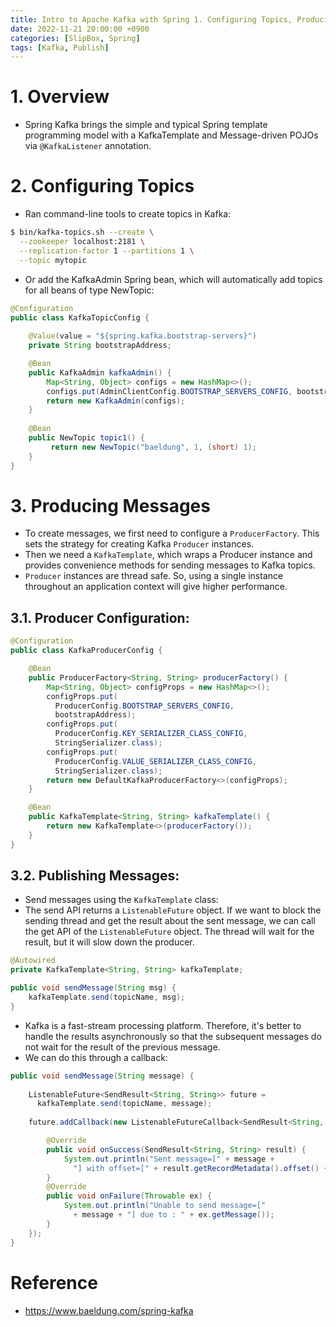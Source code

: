 ```yaml
---
title: Intro to Apache Kafka with Spring 1. Configuring Topics, Producing Messages 
date: 2022-11-21 20:00:00 +0900
categories: [SlipBox, Spring]
tags: [Kafka, Publish]
---
```


# 1. Overview
- Spring Kafka brings the simple and typical Spring template programming model with a KafkaTemplate and Message-driven POJOs via `@KafkaListener` annotation.

# 2. Configuring Topics
- Ran command-line tools to create topics in Kafka:

```bash
$ bin/kafka-topics.sh --create \
  --zookeeper localhost:2181 \
  --replication-factor 1 --partitions 1 \
  --topic mytopic
```

- Or add the KafkaAdmin Spring bean, which will automatically add topics for all beans of type NewTopic:

```java
@Configuration
public class KafkaTopicConfig {
    
    @Value(value = "${spring.kafka.bootstrap-servers}")
    private String bootstrapAddress;

    @Bean
    public KafkaAdmin kafkaAdmin() {
        Map<String, Object> configs = new HashMap<>();
        configs.put(AdminClientConfig.BOOTSTRAP_SERVERS_CONFIG, bootstrapAddress);
        return new KafkaAdmin(configs);
    }
    
    @Bean
    public NewTopic topic1() {
         return new NewTopic("baeldung", 1, (short) 1);
    }
}
```

# 3. Producing Messages

- To create messages, we first need to configure a `ProducerFactory`. This sets the strategy for creating Kafka `Producer` instances.
- Then we need a `KafkaTemplate`, which wraps a Producer instance and provides convenience methods for sending messages to Kafka topics.
- `Producer` instances are thread safe. So, using a single instance throughout an application context will give higher performance.

## 3.1. Producer Configuration:

```java
@Configuration
public class KafkaProducerConfig {

    @Bean
    public ProducerFactory<String, String> producerFactory() {
        Map<String, Object> configProps = new HashMap<>();
        configProps.put(
          ProducerConfig.BOOTSTRAP_SERVERS_CONFIG, 
          bootstrapAddress);
        configProps.put(
          ProducerConfig.KEY_SERIALIZER_CLASS_CONFIG, 
          StringSerializer.class);
        configProps.put(
          ProducerConfig.VALUE_SERIALIZER_CLASS_CONFIG, 
          StringSerializer.class);
        return new DefaultKafkaProducerFactory<>(configProps);
    }

    @Bean
    public KafkaTemplate<String, String> kafkaTemplate() {
        return new KafkaTemplate<>(producerFactory());
    }
}
```

## 3.2. Publishing Messages:

- Send messages using the `KafkaTemplate` class:
- The send API returns a `ListenableFuture` object. If we want to block the sending thread and get the result about the sent message, we can call the get API of the `ListenableFuture` object. The thread will wait for the result, but it will slow down the producer.

```java
@Autowired
private KafkaTemplate<String, String> kafkaTemplate;

public void sendMessage(String msg) {
    kafkaTemplate.send(topicName, msg);
}
```

- Kafka is a fast-stream processing platform. Therefore, it's better to handle the results asynchronously so that the subsequent messages do not wait for the result of the previous message.
- We can do this through a callback:

```java
public void sendMessage(String message) {
            
    ListenableFuture<SendResult<String, String>> future = 
      kafkaTemplate.send(topicName, message);
	
    future.addCallback(new ListenableFutureCallback<SendResult<String, String>>() {

        @Override
        public void onSuccess(SendResult<String, String> result) {
            System.out.println("Sent message=[" + message + 
              "] with offset=[" + result.getRecordMetadata().offset() + "]");
        }
        @Override
        public void onFailure(Throwable ex) {
            System.out.println("Unable to send message=[" 
              + message + "] due to : " + ex.getMessage());
        }
    });
}
```

# Reference
- https://www.baeldung.com/spring-kafka